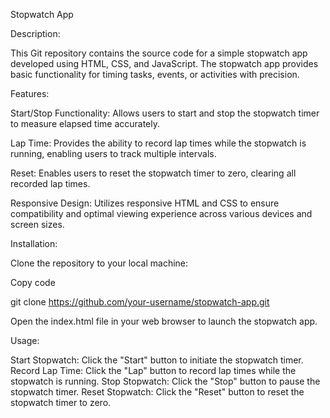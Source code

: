 Stopwatch App

Description:

This Git repository contains the source code for a simple stopwatch app developed using HTML, CSS, and JavaScript. The stopwatch app provides basic functionality for timing tasks, events, or activities with precision.

Features:

Start/Stop Functionality: Allows users to start and stop the stopwatch timer to measure elapsed time accurately.

Lap Time: Provides the ability to record lap times while the stopwatch is running, enabling users to track multiple intervals.

Reset: Enables users to reset the stopwatch timer to zero, clearing all recorded lap times.

Responsive Design: Utilizes responsive HTML and CSS to ensure compatibility and optimal viewing experience across various devices and screen sizes.

Installation:

Clone the repository to your local machine:

Copy code

git clone https://github.com/your-username/stopwatch-app.git

Open the index.html file in your web browser to launch the stopwatch app.

Usage:

Start Stopwatch: Click the "Start" button to initiate the stopwatch timer.
Record Lap Time: Click the "Lap" button to record lap times while the stopwatch is running.
Stop Stopwatch: Click the "Stop" button to pause the stopwatch timer.
Reset Stopwatch: Click the "Reset" button to reset the stopwatch timer to zero.
